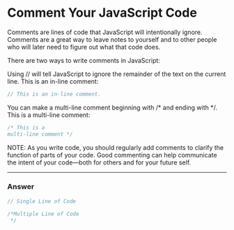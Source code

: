 # Comment Your JavaScript Code

Comments are lines of code that JavaScript will intentionally ignore. Comments are a great way to leave notes to yourself and to other people who will later need to figure out what that code does.

There are two ways to write comments in JavaScript:

Using // will tell JavaScript to ignore the remainder of the text on the current line. This is an in-line comment:

```js
// This is an in-line comment.
```
You can make a multi-line comment beginning with /* and ending with */. This is a multi-line comment:

```js
/* This is a
multi-line comment */
```


NOTE: As you write code, you should regularly add comments to clarify the function of parts of your code. Good commenting can help communicate the intent of your code—both for others and for your future self.

***

### Answer

```js
// Single Line of Code

/*Multiple Line of Code
 */
 ```

